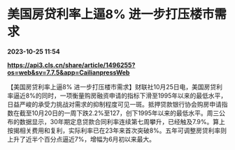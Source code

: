 # 美国房贷利率上逼8% 进一步打压楼市需求

**2023-10-25 11:54**

**https://api3.cls.cn/share/article/1496255?os=web&sv=7.7.5&app=CailianpressWeb**

【美国房贷利率上逼8% 进一步打压楼市需求】财联社10月25日电，美国房贷利率逼近8%的同时，一项衡量购房融资申请的指标下滑至1995年以来的最低水平，日益严峻的承受力挑战对需求的抑制程度可见一斑。抵押贷款银行协会购房申请指数在截至10月20日的一周下跌2.2%至127，创下1995年以来的最低水平。周三公布的数据显示，30年期定息贷款合同利率连续第七周攀升，已经触及7.9%。算上按揭相关费用和复利，实际利率已在23年来首次突破8%。五年可调整房贷利率则上升了近半个百分点逼近7%，增幅为6月初以来最大。